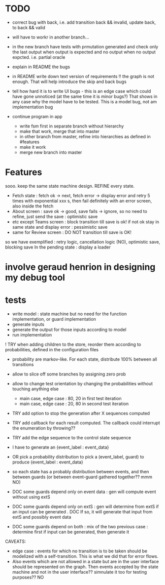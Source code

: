 # TODO
- correct bug with back, i.e. add transition back && invalid, update back, to back && valid
- will have to workr in another branch...
- in the new branch have tests with prmutation generated and check only the last output when 
output is expected and no output when no output expcted. i.e. partial oracle
- explain in README the bugs
- in README write down text version of requirements !! the graph is not enough. That will help 
introduce the skip and back bugs
- tell how hard it is to write UI bugs - this is an edge case which could have gone unnoticed (at
 the same time it is minor bugs?) That shows in any case why the model have to be tested. This is
  a model bug, not am implementation bug

- continue program in app
  - write fsm first in separate branch without hierarchy
  - make that work, merge that into master
  - in other branch from master, refine into hierarchies as defined in #features
  - make it work
  - merge new branch into master

# Features
sooo. keep the same state machine design. REFINE every state. 

- Fetch state : fetch ok -> next, fetch error -> display error and retry 5 times with exponential
 xxx s, then fail definitely with an error screen, also inside the fetch
- About screen : save ok -> good, save fails -> ignore, so no need to refine, just send the save 
: optimistic save
- etc except Teams screen : block transition till save is ok! if not ok stay in same state and 
display error : pessimistic save
- same for Review screen : DO NOT transition till save is OK!


so we have exemplified : retry logic, cancellation logic (NO), optimistic save, blocking save
In the pending state : display a loader

# involve geraud henrion in designing my debug tool

# tests
- write model : state machine but no need for the function implementation, or guard implementation
- generate inputs
- generate the output for those inputs according to model
- run implementation

! TRY when adding children to the store, reorder them according to probabilities, defined in the
 configuration files
  - probability are markov-like. For each state, distribute 100% between all transitions
  - allow to slice off some branches by assigning zero prob
  - allow to change test orientation by changing the probabilities without touching anything else
    - main case, edge case : 80, 20 in first test iteration
    - main case, edge case : 20, 80 in second test iteration
- TRY add option to stop the generation after X sequences computed
- TRY add callback for each result computed. The callback could interrupt the enumeration by 
throwing??
- TRY add the edge sequence to the control state sequence

- I have to generate an {event_label : event_data}
- OR pick a probability distribution to pick a (event_label, guard) to produce {event_label : 
event_data}
- so each state has a probably distribution between events, and then between guards (or between 
event-guard gathered together?? mmm NO)
- DOC some guards depend only on event data : gen will compute event without using extS
- DOC some guards depend only on extS : gen will determine from extS if an input can be generated
. DOC If so, it will generate that input from extS and possibly event data
- DOC some guards depend on both : mix of the two previous case : determine first if input can be 
generated, then generate it

CAVEATS:
- edge case : events for which no transition is to be taken should be modelized with a 
self-transition. This is what we did that for error flows. 
- Also events which are not allowed in a state but are in the user interface should be 
represented on the graph. Then events accepted by the state machine and not in the user 
interface?? simnulate it too for testing purposes?? NO 
